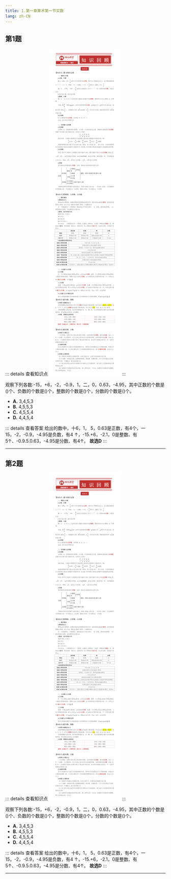 ```yaml
---
title: 1.第一章算术第一节实数
lang: zh-CN
---
```


## 第1题
::: details 查看知识点
![1.png](..%2F..%2Fpublic%2Flibrary2024%2F1.%E6%95%B0%E5%AD%A6%E9%9B%B6%E5%9F%BA%E7%A1%80%E7%BB%83%E4%B9%A0%2F1.%E7%AC%AC%E4%B8%80%E7%AB%A0%E7%AE%97%E6%9C%AF%E7%AC%AC%E4%B8%80%E8%8A%82%E5%AE%9E%E6%95%B0%2F1.png)
:::

观察下列各数:-15，+6，-2，-0.9，1，二，0，0.63，-4.95，其中正数的个数是()个、负数的个数是()个，整数的个数是()个，分数的个数是()个。
- **A.** 3,4,5,3
- **B.** 4,5,5,3
- **C.** 4,5,5,4
- **D.** 4,4,5,4


::: details 查看答案
给出的数中，十6，1， 5，0.63是正数，有4个，一15，-2，-0.9，-4.95是负数，有4 ↑，-15.+6，-2.1，0是整数、有5↑、-0.9.5.0.63，-4.95是分数、有4↑。
**故选D**
:::

---

## 第2题
::: details 查看知识点
![1.png](..%2F..%2Fpublic%2Flibrary2024%2F1.%E6%95%B0%E5%AD%A6%E9%9B%B6%E5%9F%BA%E7%A1%80%E7%BB%83%E4%B9%A0%2F1.%E7%AC%AC%E4%B8%80%E7%AB%A0%E7%AE%97%E6%9C%AF%E7%AC%AC%E4%B8%80%E8%8A%82%E5%AE%9E%E6%95%B0%2F1.png)
:::

观察下列各数:-15，+6，-2，-0.9，1，二，0，0.63，-4.95，其中正数的个数是()个、负数的个数是()个，整数的个数是()个，分数的个数是()个。
- **A.** 3,4,5,3
- **B.** 4,5,5,3
- **C.** 4,5,5,4
- **D.** 4,4,5,4


::: details 查看答案
给出的数中，十6，1， 5，0.63是正数，有4个，一15，-2，-0.9，-4.95是负数，有4 ↑，-15.+6，-2.1，0是整数、有5↑、-0.9.5.0.63，-4.95是分数、有4↑。
**故选D**
:::

---


